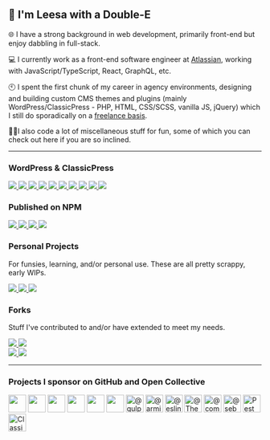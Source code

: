 ## 👋 I'm Leesa with a Double-E

🌐&nbsp;I have a strong background in web development, primarily front-end but enjoy dabbling in full-stack.

:computer: I currently work as a front-end software engineer at [Atlassian](https://www.atlassian.com/company/careers), working with JavaScript/TypeScript, React, GraphQL, etc.

:clock10: I spent the first chunk of my career in agency environments, designing and building custom CMS themes and plugins (mainly
WordPress/ClassicPress - PHP, HTML, CSS/SCSS, vanilla JS, jQuery) which I still do sporadically on
a [freelance basis](https://www.doubleedesign.com.au).

👩‍💻I also code a lot of miscellaneous stuff for fun, some of which you can check out here if you are so inclined. 

---

### WordPress & ClassicPress

<div>
<a href="https://github.com/doubleedesign/acf-dynamic-preview">
  <img src="https://github-readme-stats-doubleedesign.vercel.app/api/pin/?username=doubleedesign&repo=acf-dynamic-preview" />
</a>
<a href="https://github.com/doubleedesign/doublee-breadcrumbs">
  <img src="https://github-readme-stats-doubleedesign.vercel.app/api/pin/?username=doubleedesign&repo=doublee-breadcrumbs" />
</a>
<a href="https://github.com/doubleedesign/acf-advanced-image-field">
  <img src="https://github-readme-stats-doubleedesign.vercel.app/api/pin/?username=doubleedesign&repo=acf-advanced-image-field" />
</a>
<a href="https://github.com/doubleedesign/simple-document-portal">
  <img src="https://github-readme-stats-doubleedesign.vercel.app/api/pin/?username=doubleedesign&repo=simple-document-portal" />
</a>
<a href="https://github.com/doubleedesign/doublee-base-plugin">
  <img src="https://github-readme-stats-doubleedesign.vercel.app/api/pin/?username=doubleedesign&repo=doublee-base-plugin" />
</a>
<a href="https://github.com/doubleedesign/classicpress-plugin-dependencies">
  <img src="https://github-readme-stats-doubleedesign.vercel.app/api/pin/?username=doubleedesign&repo=classicpress-plugin-dependencies" />
</a>
<a href="https://github.com/doubleedesign/cult-classic">
  <img src="https://github-readme-stats-doubleedesign.vercel.app/api/pin/?username=doubleedesign&repo=cult-classic" />
</a>
<a href="https://github.com/doubleedesign/doublee-classicpress-polyfills">
  <img src="https://github-readme-stats-doubleedesign.vercel.app/api/pin/?username=doubleedesign&repo=doublee-classicpress-polyfills" />
</a>
<a href="https://github.com/doubleedesign/classicpress-plugin-compatibility-override">
  <img src="https://github-readme-stats-doubleedesign.vercel.app/api/pin/?username=doubleedesign&repo=classicpress-plugin-compatibility-override" />
</a>
<a href="https://github.com/doubleedesign/wp-plugin-template">
  <img src="https://github-readme-stats-doubleedesign.vercel.app/api/pin/?username=doubleedesign&repo=wp-plugin-template" />
</a>
</div>

### Published on NPM

<div>
    <a href="https://www.github.com/doubleedesign/animate-into-view">
      <img src="https://github-readme-stats-doubleedesign.vercel.app/api/pin/?username=doubleedesign&repo=animate-into-view" />
    </a>
    <a href="https://www.github.com/doubleedesign/styled-media-queries">
      <img src="https://github-readme-stats-doubleedesign.vercel.app/api/pin/?username=doubleedesign&repo=styled-media-queries" />
    </a>
    <a href="https://www.github.com/doubleedesign/type-checker">
      <img src="https://github-readme-stats-doubleedesign.vercel.app/api/pin/?username=doubleedesign&repo=type-checker" />
    </a>
    <a href="https://www.github.com/doubleedesign/generate-vue-cli">
      <img src="https://github-readme-stats-doubleedesign.vercel.app/api/pin/?username=doubleedesign&repo=generate-vue-cli" />
    </a>
</div>

### Personal Projects

For funsies, learning, and/or personal use. These are all pretty scrappy, early WIPs.
<div>
    <a href="https://github.com/doubleedesign/fey-factor">
        <img src="https://github-readme-stats-doubleedesign.vercel.app/api/pin/?username=doubleedesign&repo=fey-factor&v=2" />
    </a> 
    <a href="https://github.com/doubleedesign/comet-components">
        <img src="https://github-readme-stats-doubleedesign.vercel.app/api/pin/?username=doubleedesign&repo=comet-components&v=3" />
    </a>
    <a href="https://www.github.com/doubleedesign/friends-ipsum">
      <img src="https://github-readme-stats-doubleedesign.vercel.app/api/pin/?username=doubleedesign&repo=friends-ipsum" />
    </a>
</div>

### Forks

Stuff I've contributed to and/or have extended to meet my needs.
<div>
<a href="https://github.com/doubleedesign/generate-react-cli">
  <img src="https://github-readme-stats-doubleedesign.vercel.app/api/pin/?username=doubleedesign&repo=generate-react-cli" />
</a>
  <a href="https://github.com/doubleedesign/Hover.scss">
  <img src="https://github-readme-stats-doubleedesign.vercel.app/api/pin/?username=doubleedesign&repo=Hover.scss" />
</a>
</div>
<div>
    <a href="https://github.com/doubleedesign/baguetteBox.js">
        <img src="https://github-readme-stats-doubleedesign.vercel.app/api/pin/?username=doubleedesign&repo=baguetteBox.js" />
    </a>
    <a href="https://github.com/doubleedesign/lifxware">
    <img src="https://github-readme-stats-doubleedesign.vercel.app/api/pin/?username=doubleedesign&repo=lifxware" />
    </a>
</div>

---
### Projects I sponsor on GitHub and Open Collective

<a href="https://opencollective.com/vuejs" title="VueJS"><img width="35" src="https://images.opencollective.com/vuejs/5447764/logo.png"/></a>
<a href="https://opencollective.com/vue3-sfc-loader" title="Vue SFC Loader"><img width="35" src="https://images.opencollective.com/vue3-sfc-loader/logo.png" alt=""></a>
<a href="https://opencollective.com/storybook" title="Storybook"><img width="35" src="https://images.opencollective.com/storybook/1a8ec03/logo.png" alt=""></a>
<a href="https://opencollective.com/sass" title="Sass Open Source Foundation"><img width="35" src="https://images.opencollective.com/sass/5087a54/logo.png" alt=""/></a>
<a href="https://opencollective.com/styled-components" title="styled-components"><img width="35" src="https://images.opencollective.com/styled-components/dedfe2f/logo.png" alt=""/></a>
<a href="https://opencollective.com/rollup" title="Rollup"><img width="35" src="https://images.opencollective.com/rollup/cdfa4d0/logo.png"></a>
<a href="https://github.com/gulpjs" title="GulpJS"><img src="https://avatars.githubusercontent.com/u/6200624?s=70&amp;v=4" width="35" height="35" alt="@gulpjs"></a>
<a href="https://github.com/arminbro/generate-react-cli" title="generate-react-cli"><img src="https://avatars.githubusercontent.com/u/3334599?s=70&amp;v=4" width="35" height="35" alt="@arminbro"></a>
<a href="https://github.com/eslint" title="eslint"><img src="https://avatars.githubusercontent.com/u/6019716?s=70&amp;v=4" width="35" height="35" alt="@eslint"></a>
<a href="https://github.com/ThePHPF" title="The PHP Foundation"><img src="https://avatars.githubusercontent.com/u/94920063?s=70&amp;v=4" width="35" height="35" alt="@ThePHPF"></a>
<a href="https://github.com/composer" title="Composer"><img src="https://avatars.githubusercontent.com/u/837015?s=70&amp;v=4" width="35" height="35" alt="@composer"></a>
<a href="https://github.com/sebastianbergmann/phpunit" title="PHPUnit"><img src="https://avatars.githubusercontent.com/u/25218?s=70&amp;v=4" width="35" height="35" alt="@sebastianbergmann"></a>
<a href="https://github.com/pestphp/pest" title="Pest"><img alt="Pest PHP" src="https://avatars.githubusercontent.com/u/62078253?s=48&amp;v=4" width="35" height="35"></a>
<a href="https://opencollective.com/classicpress" title="ClassicPress"><img alt="ClassicPress" src="https://avatars.githubusercontent.com/u/42489192?s=200&v=4" width="35" height="35"></a>
